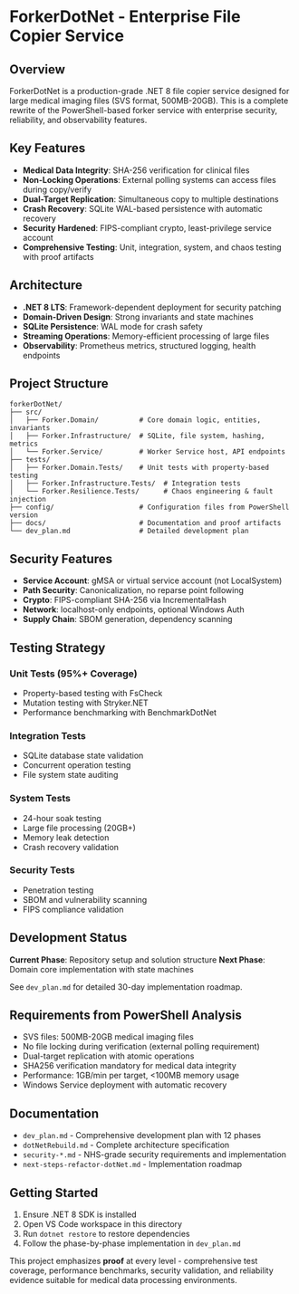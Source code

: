 # ForkerDotNet - Enterprise File Copier Service

## Overview

ForkerDotNet is a production-grade .NET 8 file copier service designed for large medical imaging files (SVS format, 500MB-20GB). This is a complete rewrite of the PowerShell-based forker service with enterprise security, reliability, and observability features.

## Key Features

- **Medical Data Integrity**: SHA-256 verification for clinical files
- **Non-Locking Operations**: External polling systems can access files during copy/verify
- **Dual-Target Replication**: Simultaneous copy to multiple destinations
- **Crash Recovery**: SQLite WAL-based persistence with automatic recovery
- **Security Hardened**: FIPS-compliant crypto, least-privilege service account
- **Comprehensive Testing**: Unit, integration, system, and chaos testing with proof artifacts

## Architecture

- **.NET 8 LTS**: Framework-dependent deployment for security patching
- **Domain-Driven Design**: Strong invariants and state machines
- **SQLite Persistence**: WAL mode for crash safety
- **Streaming Operations**: Memory-efficient processing of large files
- **Observability**: Prometheus metrics, structured logging, health endpoints

## Project Structure

```
forkerDotNet/
├── src/
│   ├── Forker.Domain/          # Core domain logic, entities, invariants
│   ├── Forker.Infrastructure/  # SQLite, file system, hashing, metrics
│   └── Forker.Service/         # Worker Service host, API endpoints
├── tests/
│   ├── Forker.Domain.Tests/    # Unit tests with property-based testing
│   ├── Forker.Infrastructure.Tests/  # Integration tests
│   └── Forker.Resilience.Tests/      # Chaos engineering & fault injection
├── config/                     # Configuration files from PowerShell version
├── docs/                       # Documentation and proof artifacts
└── dev_plan.md                 # Detailed development plan
```

## Security Features

- **Service Account**: gMSA or virtual service account (not LocalSystem)
- **Path Security**: Canonicalization, no reparse point following
- **Crypto**: FIPS-compliant SHA-256 via IncrementalHash
- **Network**: localhost-only endpoints, optional Windows Auth
- **Supply Chain**: SBOM generation, dependency scanning

## Testing Strategy

### Unit Tests (95%+ Coverage)
- Property-based testing with FsCheck
- Mutation testing with Stryker.NET
- Performance benchmarking with BenchmarkDotNet

### Integration Tests
- SQLite database state validation
- Concurrent operation testing
- File system state auditing

### System Tests
- 24-hour soak testing
- Large file processing (20GB+)
- Memory leak detection
- Crash recovery validation

### Security Tests
- Penetration testing
- SBOM and vulnerability scanning
- FIPS compliance validation

## Development Status

**Current Phase**: Repository setup and solution structure
**Next Phase**: Domain core implementation with state machines

See `dev_plan.md` for detailed 30-day implementation roadmap.

## Requirements from PowerShell Analysis

- SVS files: 500MB-20GB medical imaging files
- No file locking during verification (external polling requirement)
- Dual-target replication with atomic operations
- SHA256 verification mandatory for medical data integrity
- Performance: 1GB/min per target, <100MB memory usage
- Windows Service deployment with automatic recovery

## Documentation

- `dev_plan.md` - Comprehensive development plan with 12 phases
- `dotNetRebuild.md` - Complete architecture specification
- `security-*.md` - NHS-grade security requirements and implementation
- `next-steps-refactor-dotNet.md` - Implementation roadmap

## Getting Started

1. Ensure .NET 8 SDK is installed
2. Open VS Code workspace in this directory
3. Run `dotnet restore` to restore dependencies
4. Follow the phase-by-phase implementation in `dev_plan.md`

This project emphasizes **proof** at every level - comprehensive test coverage, performance benchmarks, security validation, and reliability evidence suitable for medical data processing environments.